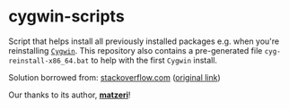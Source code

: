 # cygwin-scripts

Script that helps install all previously installed packages e.g. when you're
reinstalling [`Cygwin`](https://www.cygwin.com/). This repository also contains
a pre-generated file `cyg-reinstall-x86_64.bat` to help with the first `Cygwin`
install.

Solution borrowed from:
[stackoverflow.com](https://stackoverflow.com/a/46830336)
([original link](https://stackoverflow.com/questions/46829532/cygwin-save-package-selections-for-later-reinstall))

Our thanks to its author,
[**matzeri**](https://stackoverflow.com/users/5105383/matzeri)!
